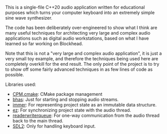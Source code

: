 This is a single-file C++20 audio application written for educational purposes which turns your computer keyboard into an extremely simple sine wave synthesizer.

The code has been deliberately over-engineered to show what I think are many useful techniques for architecting very large and complex audio applications such as digital audio workstations, based on what I have learned so far working on Blockhead.

Note that this is not a "very large and complex audio application", it is just a very small toy example, and therefore the techniques being used here are completely overkill for the end result. The only point of the project is to try to show off some fairly advanced techniques in as few lines of code as possible.

Libraries used:

- [CPM.cmake](https://github.com/cpm-cmake/CPM.cmake): CMake package management
- [bhas](https://github.com/colugomusic/bhas): Just for starting and stopping audio streams.
- [immer](https://github.com/arximboldi/immer): For representing project state as an immutable data structure.
- [ez](https://github.com/colugomusic/ez): For synchronizing project state with the audio thread.
- [readerwriterqueue](https://github.com/cameron314/readerwriterqueue): For one-way communication from the audio thread back to the main thread.
- [SDL2](https://github.com/libsdl-org/SDL): Only for handling keyboard input.
